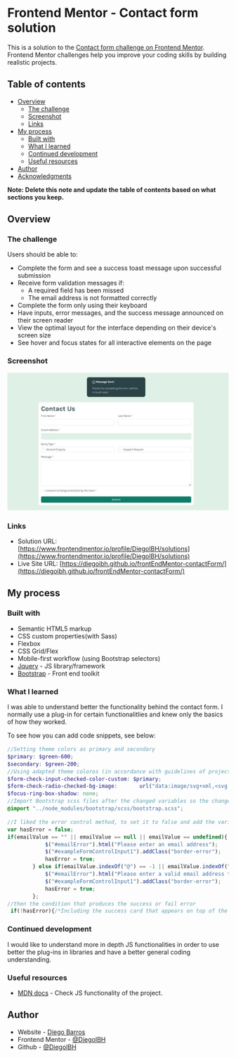 # Frontend Mentor - Contact form solution

This is a solution to the [Contact form challenge on Frontend Mentor](https://www.frontendmentor.io/challenges/contact-form--G-hYlqKJj). Frontend Mentor challenges help you improve your coding skills by building realistic projects. 

## Table of contents

- [Overview](#overview)
  - [The challenge](#the-challenge)
  - [Screenshot](#screenshot)
  - [Links](#links)
- [My process](#my-process)
  - [Built with](#built-with)
  - [What I learned](#what-i-learned)
  - [Continued development](#continued-development)
  - [Useful resources](#useful-resources)
- [Author](#author)
- [Acknowledgments](#acknowledgments)

**Note: Delete this note and update the table of contents based on what sections you keep.**

## Overview

### The challenge

Users should be able to:

- Complete the form and see a success toast message upon successful submission
- Receive form validation messages if:
  - A required field has been missed
  - The email address is not formatted correctly
- Complete the form only using their keyboard
- Have inputs, error messages, and the success message announced on their screen reader
- View the optimal layout for the interface depending on their device's screen size
- See hover and focus states for all interactive elements on the page

### Screenshot

![](./assets/media/screenshoot-form.JPG)


### Links

- Solution URL: [https://www.frontendmentor.io/profile/DiegoIBH/solutions](https://www.frontendmentor.io/profile/DiegoIBH/solutions)
- Live Site URL: [https://diegoibh.github.io/frontEndMentor-contactForm/](https://diegoibh.github.io/frontEndMentor-contactForm/)

## My process

### Built with

- Semantic HTML5 markup
- CSS custom properties(with Sass)
- Flexbox
- CSS Grid/Flex
- Mobile-first workflow (using Bootstrap selectors)
- [Jquery](https://jquery.com/) - JS library/framework
- [Bootstrap](https://getbootstrap.com/docs/5.3/getting-started/introduction/) - Front end toolkit

### What I learned

I was able to understand better the functionality behind the contact form. I normally use a plug-in for certain functionalitlies and knew only the basics of how they worked.

To see how you can add code snippets, see below:

```scss
//Setting theme colors as primary and secondary
$primary: $green-600; 
$secondary: $green-200;
//Using adapted theme coloros (in accordance with guidelines of project) and apply them in to bootstrap css variables
$form-check-input-checked-color-custom: $primary;
$form-check-radio-checked-bg-image:       url("data:image/svg+xml,<svg xmlns='http://www.w3.org/2000/svg' viewBox='-4 -4 8 8'><circle r='2' fill='#{$form-check-input-checked-color-custom}'/></svg>") !default;
$focus-ring-box-shadow: none;
//Import Bootstrap scss files after the changed variables so the changes are applied
@import "../node_modules/bootstrap/scss/bootstrap.scss";
```
```js
//I liked the error control method, to set it to false and add the variable set to true if the condition is met
var hasError = false;
if(emailValue == "" || emailValue == null || emailValue == undefined){
            $("#emailError").html("Please enter an email address");
            $("#exampleFormControlInput1").addClass("border-error");
            hasError = true;
        } else if(emailValue.indexOf("@") == -1 || emailValue.indexOf(".") == -1){
            $("#emailError").html("Please enter a valid email address that includes at least one '@' and one '.'");
            $("#exampleFormControlInput1").addClass("border-error");
            hasError = true;
        };
//then the condition that produces the success or fail error
 if(!hasError){/*Including the success card that appears on top of the form*/}else{/*add the error card that appears on top of the form*/}
```

### Continued development

I would like to understand more in depth JS functionalities in order to use better the plug-ins in libraries and have a better general coding understanding. 

### Useful resources

- [MDN docs](https://developer.mozilla.org/en-US/) - Check JS functionality of the project.


## Author

- Website - [Diego Barros](https://diegoibh-curr.wuaze.com/)
- Frontend Mentor - [@DiegoIBH](https://www.frontendmentor.io/profile/DiegoIBH)
- Github - [@DiegoIBH](https://github.com/DiegoIBH)